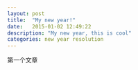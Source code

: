 ```yaml
---
layout: post
title:  "My new year!"
date:   2015-01-02 12:49:22
description: "My new year, this is cool"
categories: new year resolution
---
```

第一个文章
